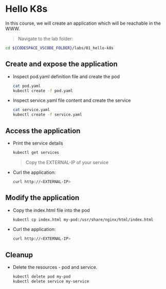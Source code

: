 # Hello K8s

In this course, we will create an application which will be reachable in the WWW.

>Navigate to the lab folder:

```bash
cd ${CODESPACE_VSCODE_FOLDER}/labs/01_hello-k8s
```

## Create and expose the application

* Inspect pod.yaml definition file and create the pod

  ```bash
  cat pod.yaml
  kubectl create -f pod.yaml
  ```

* Inspect service.yaml file content and create the service

  ```bash
  cat service.yaml
  kubectl create -f service.yaml
  ```

## Access the application

* Print the service details

  ```bash
  kubectl get services
  ```

  >Copy the EXTERNAL-IP of your service

* Curl the application:

  ```bash
  curl http://<EXTERNAL-IP>
  ```

## Modify the application

* Copy the index.html file into the pod

  ```bash
  kubectl cp index.html my-pod:/usr/share/nginx/html/index.html
  ```

* Curl the application:

  ```bash
  curl http://<EXTERNAL-IP>
  ```

## Cleanup

* Delete the resources - pod and service.

  ```bash
  kubectl delete pod my-pod
  kubectl delete service my-service
  ```
